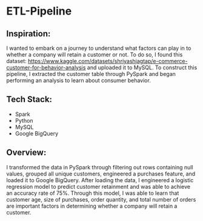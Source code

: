 # ETL-Pipeline

## Inspiration:
I wanted to embark on a journey to understand what factors can play in to whether a company will retain a customer or not. To do so, I found this dataset: https://www.kaggle.com/datasets/shriyashjagtap/e-commerce-customer-for-behavior-analysis and uploaded it to MySQL. To construct this pipeline, I extracted the customer table through PySpark and began performing an analysis to learn about consumer behavior.

## Tech Stack:
- Spark
- Python
- MySQL
- Google BigQuery

## Overview: 
I transformed the data in PySpark through filtering out rows containing null values, grouped all unique customers, engineered a purchases feature, and loaded it to Google BigQuery. After loading the data, I engineered a logistic regression model to predict customer retainment and was able to achieve an accuracy rate of 75%. Through this model, I was able to learn that customer age, size of purchases, order quantity, and total number of orders are important factors in determining whether a company will retain a customer.
